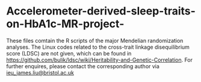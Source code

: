 # Accelerometer-derived-sleep-traits-on-HbA1c-MR-project-
These files comtain the R scripts of the major Mendelian randomization analyses. 
The Linux codes related to the cross-trait linkage disequilibrium score (LDSC) are not given, which can be found in https://github.com/bulik/ldsc/wiki/Heritability-and-Genetic-Correlation.
For further enquires, please contact the corresponding author via ieu_james.liu@bristol.ac.uk  
